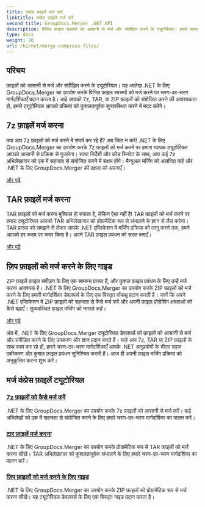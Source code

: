 ```yaml
---
title: कंप्रेस फ़ाइलें मर्ज करें
linktitle: कंप्रेस फ़ाइलें मर्ज करें
second_title: GroupDocs.Merger .NET API
description: विभिन्न फ़ाइल स्वरूपों को आसानी से मर्ज और संपीड़ित करने के ट्यूटोरियल। हमारे चरण-दर-चरण मार्गदर्शिकाओं के साथ 7z, TAR और ZIP फ़ाइलों को सहजता से संयोजित करना सीखें।
type: docs
weight: 20
url: /hi/net/merge-compress-files/
---
```

## परिचय


फ़ाइलों को आसानी से मर्ज और संपीड़ित करने के ट्यूटोरियल। यह आलेख .NET के लिए GroupDocs.Merger का उपयोग करके विभिन्न फ़ाइल स्वरूपों को मर्ज करने पर चरण-दर-चरण मार्गदर्शिकाएँ प्रदान करता है। चाहे आपको 7z, TAR, या ZIP फ़ाइलों को संयोजित करने की आवश्यकता हो, हमारे ट्यूटोरियल आपको प्रक्रिया को कुशलतापूर्वक सुव्यवस्थित करने में मदद करेंगे।

## 7z फ़ाइलें मर्ज करना

क्या आप 7z फ़ाइलों को मर्ज करने में संघर्ष कर रहे हैं? अब चिंता न करें! .NET के लिए GroupDocs.Merger का उपयोग करके 7z फ़ाइलों को मर्ज करने पर हमारा व्यापक ट्यूटोरियल आपको आसानी से प्रक्रिया से गुजारेगा। स्पष्ट निर्देशों और कोड स्निपेट के साथ, आप कई 7z अभिलेखागार को एक में सहजता से संयोजित करने में सक्षम होंगे। मैन्युअल मर्जिंग को अलविदा कहें और .NET के लिए GroupDocs.Merger की दक्षता को अपनाएँ।

[और पढ़ें](./merge-7z-files/)

## TAR फ़ाइलें मर्ज करना

TAR फ़ाइलों को मर्ज करना मुश्किल हो सकता है, लेकिन ऐसा नहीं है! TAR फ़ाइलों को मर्ज करने पर हमारा ट्यूटोरियल आपको TAR अभिलेखागार को प्रोग्रामेटिक रूप से संभालने के ज्ञान से लैस करेगा। TAR प्रारूप को समझने से लेकर आपके .NET एप्लिकेशन में मर्जिंग प्रक्रिया को लागू करने तक, हमने आपको हर कदम पर कवर किया है। अपने TAR फ़ाइल प्रबंधन को सरल बनाएँ।

[और पढ़ें](./merging-tar-files/)

## ज़िप फ़ाइलों को मर्ज करने के लिए गाइड

ZIP फ़ाइलें फ़ाइल संपीड़न के लिए एक सामान्य प्रारूप हैं, और कुशल फ़ाइल प्रबंधन के लिए उन्हें मर्ज करना आवश्यक है। .NET के लिए GroupDocs.Merger का उपयोग करके ZIP फ़ाइलों को मर्ज करने के लिए हमारी मार्गदर्शिका डेवलपर्स के लिए एक विस्तृत वॉकथ्रू प्रदान करती है। जानें कि अपने .NET एप्लिकेशन में ZIP फ़ाइलों को सहजता से कैसे मर्ज करें और अपनी फ़ाइल प्रोसेसिंग क्षमताओं को कैसे बढ़ाएँ। सुव्यवस्थित फ़ाइल मर्जिंग को नमस्ते कहें।

[और पढ़ें](./guide-merging-zip-files/)

अंत में, .NET के लिए GroupDocs.Merger ट्यूटोरियल डेवलपर्स को फ़ाइलों को आसानी से मर्ज और संपीड़ित करने के लिए उपकरण और ज्ञान प्रदान करते हैं। चाहे आप 7z, TAR या ZIP फ़ाइलों के साथ काम कर रहे हों, हमारे चरण-दर-चरण मार्गदर्शिकाएँ आपके .NET अनुप्रयोगों के भीतर सहज एकीकरण और कुशल फ़ाइल प्रबंधन सुनिश्चित करती हैं। आज ही अपनी फ़ाइल मर्जिंग प्रक्रिया को अनुकूलित करना शुरू करें।
## मर्ज कंप्रेस फ़ाइलें ट्यूटोरियल
### [7z फ़ाइलों को कैसे मर्ज करें](./merge-7z-files/)
.NET के लिए GroupDocs.Merger का उपयोग करके 7z फ़ाइलों को आसानी से मर्ज करें। कई अभिलेखों को एक में सहजता से संयोजित करने के लिए हमारे चरण-दर-चरण मार्गदर्शिका का पालन करें।
### [टार फ़ाइलें मर्ज करना](./merging-tar-files/)
.NET के लिए GroupDocs.Merger का उपयोग करके प्रोग्रामेटिक रूप से TAR फ़ाइलों को मर्ज करना सीखें। TAR अभिलेखागार को कुशलतापूर्वक संभालने के लिए हमारे चरण-दर-चरण मार्गदर्शिका का पालन करें।
### [ज़िप फ़ाइलों को मर्ज करने के लिए गाइड](./guide-merging-zip-files/)
.NET के लिए GroupDocs.Merger का उपयोग करके ZIP फ़ाइलों को प्रोग्रामेटिक रूप से मर्ज करना सीखें। यह ट्यूटोरियल डेवलपर्स के लिए एक विस्तृत गाइड प्रदान करता है।